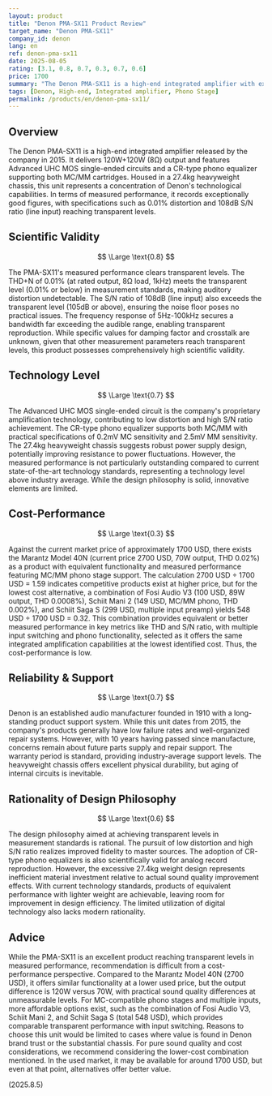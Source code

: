 ```yaml
---
layout: product
title: "Denon PMA-SX11 Product Review"
target_name: "Denon PMA-SX11"
company_id: denon
lang: en
ref: denon-pma-sx11
date: 2025-08-05
rating: [3.1, 0.8, 0.7, 0.3, 0.7, 0.6]
price: 1700
summary: "The Denon PMA-SX11 is a high-end integrated amplifier with excellent measured performance, but is overpriced compared to products with equivalent functionality"
tags: [Denon, High-end, Integrated amplifier, Phono Stage]
permalink: /products/en/denon-pma-sx11/
---
```

## Overview

The Denon PMA-SX11 is a high-end integrated amplifier released by the company in 2015. It delivers 120W+120W (8Ω) output and features Advanced UHC MOS single-ended circuits and a CR-type phono equalizer supporting both MC/MM cartridges. Housed in a 27.4kg heavyweight chassis, this unit represents a concentration of Denon's technological capabilities. In terms of measured performance, it records exceptionally good figures, with specifications such as 0.01% distortion and 108dB S/N ratio (line input) reaching transparent levels.

## Scientific Validity

$$ \Large \text{0.8} $$

The PMA-SX11's measured performance clears transparent levels. The THD+N of 0.01% (at rated output, 8Ω load, 1kHz) meets the transparent level (0.01% or below) in measurement standards, making auditory distortion undetectable. The S/N ratio of 108dB (line input) also exceeds the transparent level (105dB or above), ensuring the noise floor poses no practical issues. The frequency response of 5Hz-100kHz secures a bandwidth far exceeding the audible range, enabling transparent reproduction. While specific values for damping factor and crosstalk are unknown, given that other measurement parameters reach transparent levels, this product possesses comprehensively high scientific validity.

## Technology Level

$$ \Large \text{0.7} $$

The Advanced UHC MOS single-ended circuit is the company's proprietary amplification technology, contributing to low distortion and high S/N ratio achievement. The CR-type phono equalizer supports both MC/MM with practical specifications of 0.2mV MC sensitivity and 2.5mV MM sensitivity. The 27.4kg heavyweight chassis suggests robust power supply design, potentially improving resistance to power fluctuations. However, the measured performance is not particularly outstanding compared to current state-of-the-art technology standards, representing a technology level above industry average. While the design philosophy is solid, innovative elements are limited.

## Cost-Performance

$$ \Large \text{0.3} $$

Against the current market price of approximately 1700 USD, there exists the Marantz Model 40N (current price 2700 USD, 70W output, THD 0.02%) as a product with equivalent functionality and measured performance featuring MC/MM phono stage support. The calculation 2700 USD ÷ 1700 USD = 1.59 indicates competitive products exist at higher price, but for the lowest cost alternative, a combination of Fosi Audio V3 (100 USD, 89W output, THD 0.0008%), Schiit Mani 2 (149 USD, MC/MM phono, THD 0.002%), and Schiit Saga S (299 USD, multiple input preamp) yields 548 USD ÷ 1700 USD = 0.32. This combination provides equivalent or better measured performance in key metrics like THD and S/N ratio, with multiple input switching and phono functionality, selected as it offers the same integrated amplification capabilities at the lowest identified cost. Thus, the cost-performance is low.

## Reliability & Support

$$ \Large \text{0.7} $$

Denon is an established audio manufacturer founded in 1910 with a long-standing product support system. While this unit dates from 2015, the company's products generally have low failure rates and well-organized repair systems. However, with 10 years having passed since manufacture, concerns remain about future parts supply and repair support. The warranty period is standard, providing industry-average support levels. The heavyweight chassis offers excellent physical durability, but aging of internal circuits is inevitable.

## Rationality of Design Philosophy

$$ \Large \text{0.6} $$

The design philosophy aimed at achieving transparent levels in measurement standards is rational. The pursuit of low distortion and high S/N ratio realizes improved fidelity to master sources. The adoption of CR-type phono equalizers is also scientifically valid for analog record reproduction. However, the excessive 27.4kg weight design represents inefficient material investment relative to actual sound quality improvement effects. With current technology standards, products of equivalent performance with lighter weight are achievable, leaving room for improvement in design efficiency. The limited utilization of digital technology also lacks modern rationality.

## Advice

While the PMA-SX11 is an excellent product reaching transparent levels in measured performance, recommendation is difficult from a cost-performance perspective. Compared to the Marantz Model 40N (2700 USD), it offers similar functionality at a lower used price, but the output difference is 120W versus 70W, with practical sound quality differences at unmeasurable levels. For MC-compatible phono stages and multiple inputs, more affordable options exist, such as the combination of Fosi Audio V3, Schiit Mani 2, and Schiit Saga S (total 548 USD), which provides comparable transparent performance with input switching. Reasons to choose this unit would be limited to cases where value is found in Denon brand trust or the substantial chassis. For pure sound quality and cost considerations, we recommend considering the lower-cost combination mentioned. In the used market, it may be available for around 1700 USD, but even at that point, alternatives offer better value.

(2025.8.5)
